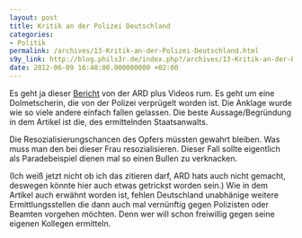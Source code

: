```yaml
---
layout: post
title: Kritik an der Polizei Deutschland
categories:
- Politik
permalink: /archives/13-Kritik-an-der-Polizei-Deutschland.html
s9y_link: http://blog.phils3r.de/index.php?/archives/13-Kritik-an-der-Polizei-Deutschland.html
date: 2012-06-09 16:48:00.000000000 +02:00
---
```

Es geht ja dieser [Bericht](http://daserste.ndr.de/panorama/archiv/2012/polizeigewalt103.html) von der ARD plus Videos rum. Es geht um eine Dolmetscherin, die  von der Polizei verprügelt worden ist. Die Anklage wurde wie so viele andere einfach fallen gelassen.
Die beste Aussage/Begründung in dem Artikel ist die, des ermittelnden Staatsanwalts.

Die Resozialisierungschancen des Opfers müssten gewahrt bleiben. Was muss man den bei dieser Frau resozialisieren. Dieser Fall sollte eigentlich als Paradebeispiel dienen mal so einen Bullen zu verknacken.

(Ich weiß jetzt nicht ob ich das zitieren darf, ARD hats auch nicht gemacht, deswegen könnte hier auch etwas getrickst worden sein.)
Wie in dem Artikel auch erwähnt worden ist, fehlen Deutschland unabhänige weitere Ermittlungsstellen die dann auch mal vernünftig gegen Polizisten oder Beamten vorgehen möchten. Denn wer will schon freiwillig gegen seine eigenen Kollegen ermitteln.
